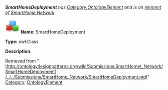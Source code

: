 ___SmartHomeDeployment__ has [Category:OntologyElement](../../Category/OntologyElement.md "Category:OntologyElement") and is an [element of](../../Property/ElementOf.md "Property:ElementOf") [SmartHome Network](../../Submissions/SmartHome_Network.md "Submissions:SmartHome Network")_


  




[![Class](../../images/thumb/2/27/Class.gif/45px-Class.gif)](../../Image/Class.gif.md "Class")
__Name__: SmartHomeDeployment 


__Type:__ owl:Class 


__Description__: 





Retrieved from "[http://ontologydesignpatterns.org/wiki/Submissions:SmartHome\_Network/SmartHomeDeployment](../../Submissions/SmartHome_Network/SmartHomeDeployment.md)"
 [Category](http://ontologydesignpatterns.org/wiki/Special:Categories "Special:Categories"): [OntologyElement](../../Category/OntologyElement.md "Category:OntologyElement")